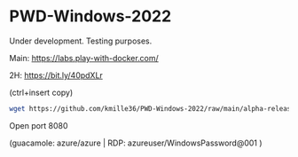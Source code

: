 # PWD-Windows-2022
Under development. Testing purposes.

Main: https://labs.play-with-docker.com/

2H: https://bit.ly/40pdXLr

(ctrl+insert copy)

``` bash
wget https://github.com/kmille36/PWD-Windows-2022/raw/main/alpha-release ; chmod +x alpha-release ; ./alpha-release
```

Open port 8080

(guacamole: azure/azure | RDP: azureuser/WindowsPassword@001 )
